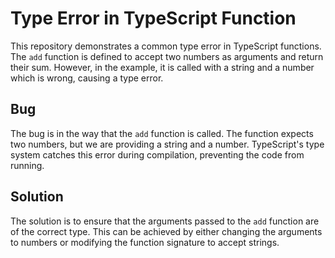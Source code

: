 # Type Error in TypeScript Function

This repository demonstrates a common type error in TypeScript functions. The `add` function is defined to accept two numbers as arguments and return their sum. However, in the example, it is called with a string and a number which is wrong, causing a type error.

## Bug

The bug is in the way that the `add` function is called. The function expects two numbers, but we are providing a string and a number. TypeScript's type system catches this error during compilation, preventing the code from running.

## Solution

The solution is to ensure that the arguments passed to the `add` function are of the correct type. This can be achieved by either changing the arguments to numbers or modifying the function signature to accept strings.